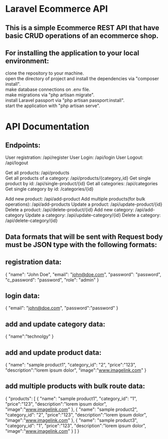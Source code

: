 # Laravel Ecommerce API 

## This is a simple Ecommerce REST API that have basic CRUD operations of an ecommerce shop. 
## For installing the application to your local environment:
 clone the repository to your machine.   
 open the directory of project and install the dependencies via "composer install".    
 make database connections on .env file.    
 make migrations via "php artisan migrate".     
 install Laravel passport via "php artisan passport:install".       
 start the application with "php artisan serve".     

# API Documentation
## Endpoints:

 User registration:                           /api/register
 User Login:                                  /api/login
 User Logout:                                 /api/logout

 Get all products:                            /api/products              
 Get all products of a category:              /api/products/{category_id}
 Get single product by id:                    /api/single-product/{id}
 Get all categories:                          /api/categories
 Get single category by id:                   /categories/{id}

 Add new product:                             /api/add-product
 Add multiple products(for bulk operations):  /api/add-products
 Update a product:                            /api/update-product/{id}
 Delete a product:                            /api/delete-product/{id}
 Add new category:                            /api/add-category
 Update a category:                           /api/update-category/{id}
 Delete a category:                           /api/delete-category/{id}

## Data formats that will be sent with Request body must be JSON type with the following formats:

## registration data:
{
    "name": "John Doe",
    "email": "john@doe.com",
    "password": "password",
    "c_password": "password",
    "role": "admin"
}

## login data:
{
    "email": "john@doe.com",
    "password":"password"
}

## add and update category data:
{
    "name":"technolgy"
}

## add and update product data:
{
    "name": "sample product1",
    "category_id": "2",
    "price":"123",
    "description":"lorem ipsum dolor",
    "image":"www.imagelink.com"
}

## add multiple products with bulk route data:
{
   "products": [
    {
    "name": "sample product1",
    "category_id": "1",
    "price":"123",
    "description":"lorem ipsum dolor",
    "image":"www.imagelink.com"
    },
    {
    "name": "sample product2",
    "category_id": "2",
    "price":"123",
    "description":"lorem ipsum dolor",
    "image":"www.imagelink.com"
    },
    {
    "name": "sample product3",
    "category_id": "1",
    "price":"123",
    "description":"lorem ipsum dolor",
    "image":"www.imagelink.com"
    }
   ]
}
